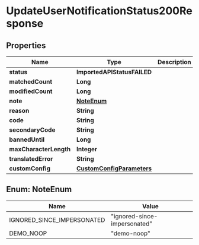 

# UpdateUserNotificationStatus200Response


## Properties

| Name | Type | Description | Notes |
|------------ | ------------- | ------------- | -------------|
|**status** | **ImportedAPIStatusFAILED** |  |  |
|**matchedCount** | **Long** |  |  |
|**modifiedCount** | **Long** |  |  |
|**note** | [**NoteEnum**](#NoteEnum) |  |  |
|**reason** | **String** |  |  |
|**code** | **String** |  |  |
|**secondaryCode** | **String** |  |  [optional] |
|**bannedUntil** | **Long** |  |  [optional] |
|**maxCharacterLength** | **Integer** |  |  [optional] |
|**translatedError** | **String** |  |  [optional] |
|**customConfig** | [**CustomConfigParameters**](CustomConfigParameters.md) |  |  [optional] |



## Enum: NoteEnum

| Name | Value |
|---- | -----|
| IGNORED_SINCE_IMPERSONATED | &quot;ignored-since-impersonated&quot; |
| DEMO_NOOP | &quot;demo-noop&quot; |



